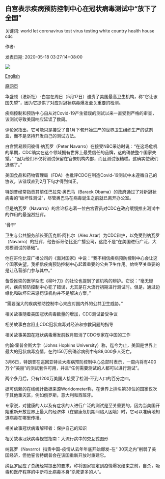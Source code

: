 ## 白宫表示疾病预防控制中心在冠状病毒测试中“放下了全国”

关键词: world let coronavirus test virus testing white country health house cdc

作者: 

发表日期: 2020-05-18 03:27:14+08:00

![](https://www.straitstimes.com/sites/default/files/styles/x_large/public/articles/2020/05/18/file7akfdzatxrt1ckni73ei.jpg?itok=L-GbfCdt)

[English](White%20House%20says%20CDC%20%27let%20the%20country%20down%27%20on%20coronavirus%20testing.md)

[原网页](https://www.straitstimes.com/world/united-states/white-house-says-cdc-let-the-country-down-on-coronavirus-testing)

华盛顿（法新社）-白宫在周日（5月17日）谴责了美国最高卫生机构，称“它让该国失望”，因为它提供了对应对冠状病毒爆发至关重要的检测。

疾病控制和预防中心自从对Covid-19产生错误的测试以来一直受到严格的审查，该测试导致美国响应延误了数周。

评论家指出，它可能只是接受了自1月下旬开始生产的世界卫生组织生产的试剂盒，而不是坚持开发自己的测试方法。

白宫贸易顾问彼得·纳瓦罗（Peter Navarro）在接受NBC采访时说：“在这场危机的早期，CDC确实在这个领域拥有世界上最受信任的品牌，这的确使整个国家失望。” “因为他们不仅将测试保留在官僚机构内部，而且测试很糟糕。这确实使我们退缩了。”

美国食品和药物管理局（FDA）也批评CDC在制造Covid-19测试中未遵循自己的协议。该错误直到2月下旬才得到纠正。

特朗普经常指责其前任巴拉克·奥巴马（Barack Obama）的政府通过了对新冠状病毒的“破坏性测试”，尽管奥巴马在病毒诞生之前就已离开办公室。

但是纳瓦罗（Navarro）的言论标志着一位白宫官员对CDC在政府缓慢推出测试中的作用的最强烈批评。

'骨干'

卫生与公共服务部长亚历克斯·阿扎尔（Alex Azar）为CDC辩护，以免受到纳瓦罗（Navarro）的批评，他告诉哥伦比亚广播公司，这绝不是“在美国进行广泛，大规模测试的基础”。

他在哥伦比亚广播公司的《面对国家》中说：“我不相信疾病预防控制中心会让这个国家失望。我相信疾病预防控制中心起着重要的公共卫生作用。始终至关重要的是让私营部门参与其中。”

备受推崇的医学杂志《柳叶刀》的社论也提到了该机构的辩护。它说：“毫无疑问，疾病预防控制中心犯了错误，尤其是在大流行初期进行测试时。但是，通过边缘化和破坏它来惩罚该机构并不是解决方案，”

“需要强大的疾病预防控制中心来应对国内外的公共卫生威胁。”

相关故事随着美国冠状病毒数量的增加，CDC测试备受争议

相关故事白宫阻止CDC冠状病毒对经济和宗教问题的指导

相关故事美国在冠状病毒爆发前数月取消了CDC专家在中国的工作

约翰·霍普金斯大学（Johns Hopkins University）称，迄今为止，美国是世界上最大的冠状病毒疫情，在约150万例确诊病例中有88,000多人死亡。

3月6日，特朗普在巡回亚特兰大疾病预防控制中心总部时表示，一周内将有400万个“美丽”的测试套件可用，并且“任何需要测试的人都可以进行测试”。

两个多月后，只有1200万美国人接受了检测-不到人口的百分之四。

据可信赖的在线统计数据来源Worldometer称，在世界上排名第39位的国家仅次于其他重灾区，例如俄罗斯，意大利和西班牙。

专家说，对健康的人以及有症状的人进行广泛的测试是至关重要的，因为当美国开始重新开放世界上最大的经济体（在健康危机期间陷入困境）时，它可以准确地知道病毒在哪里传播。

相关故事冠状病毒解释者：保护自己的知识

相关故事冠状病毒视觉指南：大流行病中的交互式图形

纳瓦罗（Navarro）指责中国-疫情从去年年底开始爆发-在“ 30天之内”削弱了美国经济，但他誓言特朗普会在该国重新开放时重建它。

纳瓦罗回应了总统经常提出的要求，称将国家锁定到疫情爆发结束之前，自杀，吸毒和医疗程序的中断将比病毒本身“杀死更多的人”。